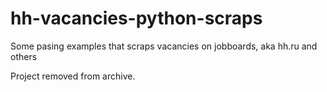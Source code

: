 # hh-vacancies-python-scraps

Some pasing examples that scraps vacancies on jobboards, aka hh.ru and others

Project removed from archive.
